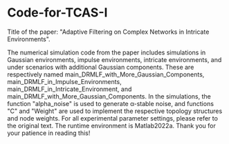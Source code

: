 # Code-for-TCAS-I
Title of the paper: "Adaptive Filtering on Complex Networks in Intricate Environments".

The numerical simulation code from the paper includes simulations in Gaussian environments, impulse environments, intricate environments, and under scenarios with additional Gaussian components. These are respectively named main_DRMLF_with_More_Gaussian_Components, main_DRMLF_in_Impulse_Environments, main_DRMLF_in_Intricate_Environment, and main_DRMLF_with_More_Gaussian_Components. In the simulations, the function "alpha_noise" is used to generate α-stable noise, and functions "C" and "Weight" are used to implement the respective topology structures and node weights. For all experimental parameter settings, please refer to the original text. The runtime environment is Matlab2022a. Thank you for your patience in reading this!
